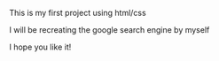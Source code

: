 This is my first project using html/css

I will be recreating the google search engine by myself 

I hope you like it!